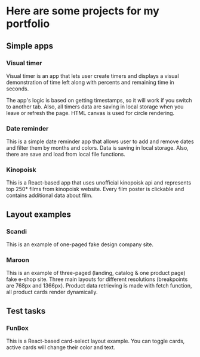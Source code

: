 # Here are some projects for my portfolio

## Simple apps

### Visual timer

Visual timer is an app that lets user create timers and displays a visual demonstration of time left along with percents and remaining time in seconds.

The app's logic is based on getting timestamps, so it will work if you switch to another tab. Also, all timers data are saving in local storage when you leave or refresh the page. HTML canvas is used for circle rendering.

### Date reminder

This is a simple date reminder app that allows user to add and remove dates and filter them by months and colors. Data is saving in local storage. Also, there are save and load from local file functions.

### Kinopoisk

This is a React-based app that uses unofficial kinopoisk api and represents top 250\* films from kinopoisk website. Every film poster is clickable and contains additional data about film.

## Layout examples

### Scandi

This is an example of one-paged fake design company site.

### Maroon

This is an example of three-paged (landing, catalog & one product page) fake e-shop site. Three main layouts for different resolutions (breakpoints are 768px and 1366px). Product data retrieving is made with fetch function, all product cards render dynamically.

## Test tasks

### FunBox

This is a React-based card-select layout example. You can toggle cards, active cards will change their color and text.